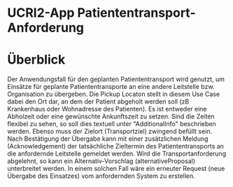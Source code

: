 # UCRI2-App Patiententransport-Anforderung

<!-- toc -->
<!-- tocstop -->

# Überblick
Der Anwendungsfall für den geplanten Patiententransport wird genutzt, um Einsätze für geplante Patiententransporte an eine andere Leitstelle bzw. Organisation zu übergeben. Die Pickup Locaton stellt in diesem Use Case dabei den Ort dar, an dem der Patient abgeholt werden soll (zB Krankenhaus oder Wohnadresse des Patienten).
Es ist entweder eine Abholzeit oder eine gewünschte Ankunftszeit zu setzen. Sind die Zeiten flexibel zu sehen, so soll dies textuell unter "AdditionalInfo" beschrieben werden. Ebenso muss der Zielort (Transportziel) zwingend befüllt sein. 
Nach Bestätigung der Übergabe kann mit einer zusätzlichen Meldung (Acknowledgement) der tatsächliche Zieltermin des Patiententransports an die anfordernde Leitstelle gemeldet werden.
Wird die Transportanforderung abgelehnt, so kann ein Alternativ-Vorschlag (alternativeProposal) unterbreitet werden. In einem solchen Fall wäre ein erneuter Request (neue Übergabe des Einsatzes) vom anfordernden System zu erstellen.


